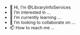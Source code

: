 - 👋 Hi, I’m @LibraryInfoServices
- 👀 I’m interested in ...
- 🌱 I’m currently learning ...
- 💞️ I’m looking to collaborate on ...
- 📫 How to reach me ...

<!---
LibraryInfoServices/LibraryInfoServices is a ✨ special ✨ repository because its `README.md` (this file) appears on your GitHub profile.
You can click the Preview link to take a look at your changes.
--->
